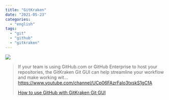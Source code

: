 ```yaml
---
title: "GitKraken"
date: "2021-05-23"
categories: 
  - "english"
tags: 
  - "git"
  - "github"
  - "gitkraken"
---
```


![](https://yt3.ggpht.com/ytc/AAUvwngnDmm7vYP866dPtU6SwzNRiA4Woy7T_KsfcfSB=s176-c-k-c0x00ffffff-no-rj)

> If your team is using GitHub.com or GitHub Enterprise to host your repositories, the GitKraken Git GUI can help streamline your workflow and make working wit... https://www.youtube.com/channel/UCp06FAzrFalo3txskS1gCfA
> 
> [How to use GitHub with GitKraken Git GUI](https://www.youtube.com/channel/UCp06FAzrFalo3txskS1gCfA)
